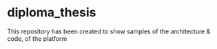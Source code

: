 # diploma_thesis
This repository has been created to show samples of the architecture &amp; code,  of the platform 
